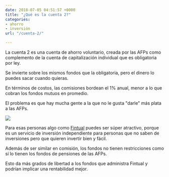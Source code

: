 ```yaml
---
date: 2018-07-05 04:51:57 +0000
title: "¿Qué es la cuenta 2?"
categories:
- ahorro
- inversión
url: "/cuenta-2/"

---
```

La cuenta 2 es una cuenta de ahorro voluntario, creada por las AFPs como complemento de la cuenta de capitalización individual que es obligatoria por ley.

Se invierte sobre los mismos fondos que la obligatoria, pero el dinero lo puedes sacar cuando quieras.

En términos de costos, las comisiones bordean el 1% anual, menor a lo que cobran los fondos mutuos en promedio.

El problema es que hay mucha gente a la que no le gusta "darle" más plata a las AFPs.

![](/uploads/cuenta-2-1200x630.png)

Para esas personas algo como [Fintual](https://fintual.cl/?utm_source=edu.fintual.cl&utm_medium=referral&utm_content=-48) puedes ser súper atractivo, porque es un servicio de inversión independiente para personas que no saben de inversiones pero que quieren invertir bien y fácil.

Además de ser similar en comisión, los fondos no tienen restricciones como sí lo tienen los fondos de pensiones de las AFPs.

Esto da más grados de libertad a los fondos que administra Fintual y podrían implicar una rentabilidad mejor.